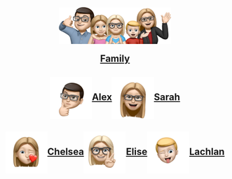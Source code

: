 <h2 align="center"><a href="assets/images/family.png"><img src="assets/images/family.png" align="center" width="256" ></a>

<a href="family.html">Family</a></h2>

<h2 align="center"><img src="assets/images/alex.png" align="center" width="96" ><a href="alex.html">Alex</a><img src="assets/images/sarah.png" align="center" width="96" ><a href="sarah.html">Sarah</a></h2>

<h2 align="center"><img src="assets/images/chelsea.png" align="center" width="96" ><a href="chelsea.html">Chelsea</a><img src="assets/images/elise.png" align="center" width="96" ><a href="elise.html">Elise</a><img src="assets/images/lachlan.png" align="center" width="96" ><a href="lachlan.html">Lachlan</a></h2>
